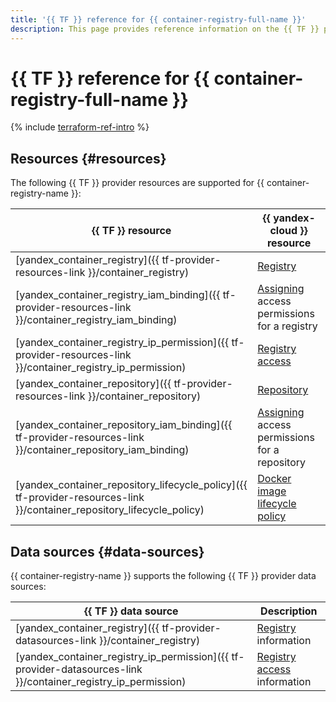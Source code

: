 ```yaml
---
title: '{{ TF }} reference for {{ container-registry-full-name }}'
description: This page provides reference information on the {{ TF }} provider resources and data sources supported for {{ container-registry-name }}.
---
```


# {{ TF }} reference for {{ container-registry-full-name }}

{% include [terraform-ref-intro](../_includes/terraform-ref-intro.md) %}

## Resources {#resources}

The following {{ TF }} provider resources are supported for {{ container-registry-name }}:

| **{{ TF }} resource** | **{{ yandex-cloud }} resource** |
| --- | --- |
| [yandex_container_registry]({{ tf-provider-resources-link }}/container_registry) | [Registry](./concepts/registry.md) |
| [yandex_container_registry_iam_binding]({{ tf-provider-resources-link }}/container_registry_iam_binding) | [Assigning](../iam/concepts/access-control/index.md#access-bindings) access permissions for a registry |
| [yandex_container_registry_ip_permission]({{ tf-provider-resources-link }}/container_registry_ip_permission) | [Registry access](./operations/registry/registry-access.md) |
| [yandex_container_repository]({{ tf-provider-resources-link }}/container_repository) | [Repository](./concepts/repository.md) |
| [yandex_container_repository_iam_binding]({{ tf-provider-resources-link }}/container_repository_iam_binding) | [Assigning](../iam/concepts/access-control/index.md#access-bindings) access permissions for a repository |
| [yandex_container_repository_lifecycle_policy]({{ tf-provider-resources-link }}/container_repository_lifecycle_policy) | [Docker image lifecycle policy](./concepts/lifecycle-policy.md) |

## Data sources {#data-sources}

{{ container-registry-name }} supports the following {{ TF }} provider data sources:

| **{{ TF }} data source** | **Description** |
| --- | --- |
| [yandex_container_registry]({{ tf-provider-datasources-link }}/container_registry) | [Registry](./concepts/registry.md) information |
| [yandex_container_registry_ip_permission]({{ tf-provider-datasources-link }}/container_registry_ip_permission) | [Registry access](./operations/registry/registry-access.md) information |
